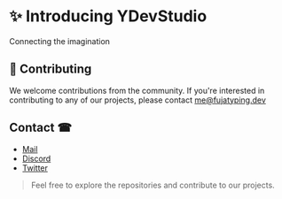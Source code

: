✨ Introducing YDevStudio
================================
Connecting the imagination

👥 Contributing
-----------------
We welcome contributions from the community. If you're interested in contributing to any of our projects, please contact [me@fujatyping.dev](mailto:me@fujatyping.dev)

Contact ☎
-----------------
- [Mail](mailto:me@fujatyping.dev)
- [Discord](https://discordid.netlify.app/?id=729556554491232256)
- [Twitter](https://twitter.com/YDevStudio)

> Feel free to explore the repositories and contribute to our projects.
